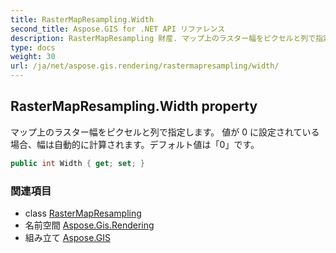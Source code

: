 ```yaml
---
title: RasterMapResampling.Width
second_title: Aspose.GIS for .NET API リファレンス
description: RasterMapResampling 財産. マップ上のラスター幅をピクセルと列で指定します 値が 0 に設定されている場合幅は自動的に計算されますデフォルト値は0です
type: docs
weight: 30
url: /ja/net/aspose.gis.rendering/rastermapresampling/width/
---
```

## RasterMapResampling.Width property

マップ上のラスター幅をピクセルと列で指定します。 値が 0 に設定されている場合、幅は自動的に計算されます。デフォルト値は「0」です。

```csharp
public int Width { get; set; }
```

### 関連項目

* class [RasterMapResampling](../)
* 名前空間 [Aspose.Gis.Rendering](../../rastermapresampling/)
* 組み立て [Aspose.GIS](../../../)


